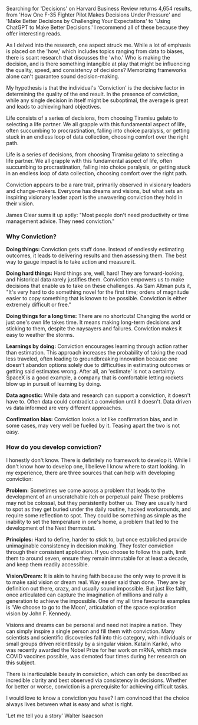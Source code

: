 Searching for 'Decisions' on Harvard Business Review returns 4,654 results, from 'How One F-35 Fighter Pilot Makes Decisions Under Pressure' and 'Make Better Decisions by Challenging Your Expectations' to 'Using ChatGPT to Make Better Decisions.' I recommend all of these because they offer interesting reads.

As I delved into the research, one aspect struck me. While a lot of emphasis is placed on the 'how,' which includes topics ranging from data to biases, there is scant research that discusses the 'who.' Who is making the decision, and is there something intangible at play that might be influencing the quality, speed, and consistency of decisions? Memorizing frameworks alone can't guarantee sound decision-making.

My hypothesis is that the individual's 'Conviction' is the decisive factor in determining the quality of the end result. In the presence of conviction, while any single decision in itself might be suboptimal, the average is great and leads to achieving hard objectives.

Life consists of a series of decisions, from choosing Tiramisu gelato to selecting a life partner. We all grapple with this fundamental aspect of life, often succumbing to procrastination, falling into choice paralysis, or getting stuck in an endless loop of data collection, choosing comfort over the right path.

Life is a series of decisions, from choosing Tiramisu gelato to selecting a life partner. We all grapple with this fundamental aspect of life, often succumbing to procrastination, falling into choice paralysis, or getting stuck in an endless loop of data collection, choosing comfort over the right path.

Conviction appears to be a rare trait, primarily observed in visionary leaders and change-makers. Everyone has dreams and visions, but what sets an inspiring visionary leader apart is the unwavering conviction they hold in their vision.

James Clear sums it up aptly: "Most people don't need productivity or time management advice. They need conviction."

### Why Conviction?

**Doing things:** Conviction gets stuff done. Instead of endlessly estimating outcomes, it leads to delivering results and then assessing them. The best way to gauge impact is to take action and measure it.

**Doing hard things:** Hard things are, well, hard! They are forward-looking, and historical data rarely justifies them. Conviction empowers us to make decisions that enable us to take on these challenges. As Sam Altman puts it, "It's very hard to do something novel for the first time; orders of magnitude easier to copy something that is known to be possible. Conviction is either extremely difficult or free."

**Doing things for a long time:** There are no shortcuts! Changing the world or just one's own life takes time. It means making long-term decisions and sticking to them, despite the naysayers and failures. Conviction makes it easy to weather the storms.

**Learnings by doing:** Conviction encourages learning through action rather than estimation. This approach increases the probability of taking the road less traveled, often leading to groundbreaking innovation because one doesn't abandon options solely due to difficulties in estimating outcomes or getting said estimates wrong. After all, an 'estimate' is not a certainty. SpaceX is a good example, a company that is comfortable letting rockets blow up in pursuit of learning by doing.

**Data agnostic:** While data and research can support a conviction, it doesn't have to. Often data could contradict a conviction until it doesn't. Data driven vs data informed are very different approaches.

**Confirmation bias:** Conviction looks a lot like confirmation bias, and in some cases, may very well be fuelled by it. Teasing apart the two is not easy.

### How do you develop conviction?

I honestly don't know. There is definitely no framework to develop it. While I don't know how to develop one, I believe I know where to start looking. In my experience, there are three sources that can help with developing conviction:

**Problem:** Sometimes we come across a problem that leads to the development of an unscratchable itch or perpetual pain! These problems may not be colossal, but they persistently bother us. They are usually hard to spot as they get buried under the daily routine, hacked workarounds, and require some reflection to spot. They could be something as simple as the inability to set the temperature in one's home, a problem that led to the development of the Nest thermostat.

**Principles:** Hard to define, harder to stick to, but once established provide unimaginable consistency in decision making. They foster conviction through their consistent application. If you choose to follow this path, limit them to around seven, ensure they remain immutable for at least a decade, and keep them readily accessible.

**Vision/Dream:** It is akin to having faith because the only way to prove it is to make said vision or dream real. Way easier said than done. They are by definition out there, crazy, and usually sound impossible. But just like faith, once articulated can capture the imagination of millions and rally a generation to achieve the impossible. One of my all time favourite examples is 'We choose to go to the Moon', articulation of the space exploration vision by John F. Kennedy.

Visions and dreams can be personal and need not inspire a nation. They can simply inspire a single person and fill them with conviction. Many scientists and scientific discoveries fall into this category, with individuals or small groups driven relentlessly by a singular vision. Katalin Karikó, who was recently awarded the Nobel Prize for her work on mRNA, which made COVID vaccines possible, was demoted four times during her research on this subject.

There is inarticulable beauty in conviction, which can only be described as incredible clarity and best observed via consistency in decisions. Whether for better or worse, conviction is a prerequisite for achieving difficult tasks.

I would love to know a conviction you have? I am convinced that the choice always lives between what is easy and what is right.


'Let me tell you a story' Walter Isaacson 

